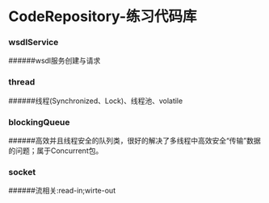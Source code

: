 # CodeRepository-练习代码库

### wsdlService
######wsdl服务创建与请求

### thread
######线程(Synchronized、Lock)、线程池、volatile

### blockingQueue
######高效并且线程安全的队列类，很好的解决了多线程中高效安全“传输”数据的问题；属于Concurrent包。

### socket
######流相关:read-in;wirte-out